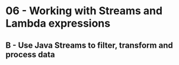 # 06 - Working with Streams and Lambda expressions
## B - Use Java Streams to filter, transform and process data

### 